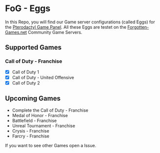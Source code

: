 # FoG - Eggs

In this Repo, you will find our Game server configurations (called Eggs) for the [Pterodactyl Game Panel](https://pterodactyl.io/).
All these Eggs are testet on the [Forgotten-Games.net](https://forgotten-games.net) Community Game Servers. 

## Supported Games

### Call of Duty - Franchise 
 - [x] Call of Duty 1
 - [x] Call of Duty - United Offensive
 - [x] Call of Duty 2

## Upcoming Games

 - Complete the Call of Duty - Franchise 
 - Medal of Honor - Franchise 
 - Battlefield - Franchise 
 - Unreal Tournament - Franchise 
 - Crysis - Franchise
 - Farcry - Franchise 

If you want to see other Games open a Issue. 